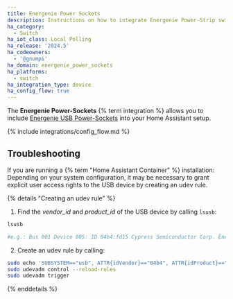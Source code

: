 ```yaml
---
title: Energenie Power Sockets
description: Instructions on how to integrate Energenie Power-Strip switches into Home Assistant.
ha_category:
  - Switch
ha_iot_class: Local Polling
ha_release: '2024.5'
ha_codeowners:
  - '@gnumpi'
ha_domain: energenie_power_sockets
ha_platforms:
  - switch
ha_integration_type: device
ha_config_flow: true
---
```


The **Energenie Power-Sockets** {% term integration %} allows you to include [Energenie USB Power-Sockets](https://energenie.com/item.aspx?id=7556&lang=de) into your Home Assistant setup.

{% include integrations/config_flow.md %}

## Troubleshooting

If you are running a {% term "Home Assistant Container" %} installation: Depending on your system configuration, it may be necessary to grant explicit user access rights to the USB device by creating an udev rule.

{% details "Creating an udev rule" %}

1. Find the *vendor_id* and *product_id* of the USB device by calling `lsusb`:

```bash
lsusb

#e.g.: Bus 001 Device 005: ID 04b4:fd15 Cypress Semiconductor Corp. Energenie EG-PMS2
```

2. Create an udev rule by calling:

```bash
sudo echo 'SUBSYSTEM=="usb", ATTR{idVendor}=="04b4", ATTR{idProduct}=="fd15", MODE="0666"' > /lib/udev/rules.d/60-energenie-usb.rules
sudo udevadm control --reload-rules
sudo udevadm trigger
```

{% enddetails %}
